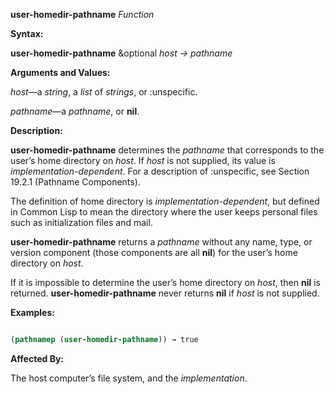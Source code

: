 **user-homedir-pathname** *Function* 



**Syntax:** 



**user-homedir-pathname** &amp;optional *host → pathname* 



**Arguments and Values:** 



*host*—a *string*, a *list* of *strings*, or :unspecific. 



*pathname*—a *pathname*, or **nil**. 



**Description:** 



**user-homedir-pathname** determines the *pathname* that corresponds to the user’s home directory on *host*. If *host* is not supplied, its value is *implementation-dependent*. For a description of :unspecific, see Section 19.2.1 (Pathname Components). 



The definition of home directory is *implementation-dependent*, but defined in Common Lisp to mean the directory where the user keeps personal files such as initialization files and mail. 



**user-homedir-pathname** returns a *pathname* without any name, type, or version component (those components are all **nil**) for the user’s home directory on *host*. 



If it is impossible to determine the user’s home directory on *host*, then **nil** is returned. **user-homedir-pathname** never returns **nil** if *host* is not supplied. 



**Examples:**
```lisp

(pathnamep (user-homedir-pathname)) → true 

```
**Affected By:** 



The host computer’s file system, and the *implementation*. 






